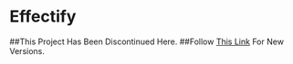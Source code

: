 # Effectify

##This Project Has Been Discontinued Here.
##Follow [This Link](https://github.com/HMC-Modding/Effectify) For New Versions.
